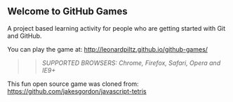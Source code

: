 ## Welcome to GitHub Games

A project based learning activity for people who are getting started with Git and GitHub.

You can play the game at: http://leonardpiltz.github.io/github-games/

>> _*SUPPORTED BROWSERS*: Chrome, Firefox, Safari, Opera and IE9+_

This fun open source game was cloned from: https://github.com/jakesgordon/javascript-tetris

